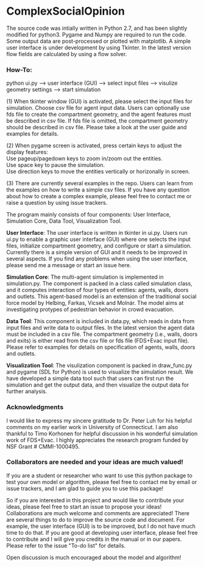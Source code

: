 
# ComplexSocialOpinion

The source code was intially written in Python 2.7, and has been slightly modified for python3. Pygame and Numpy are required to run the code.  Some output data are post-processed or plotted with matplotlib.  A simple user interface is under development by using Tkinter.  In the latest version flow fields are calculated by using a flow solver.  

### How-To: 
python ui.py --> user interface (GUI) --> select input files --> visulize geometry settings --> start simulation

(1) When tkinter window (GUI) is activated, please select the input files for simulation.  Choose csv file for agent input data.  Users can optionally use fds file to create the compartment geometry, and the agent features must be described in csv file.  If fds file is omitted, the compartment geometry should be described in csv file.  Please take a look at the user guide and examples for details.  

(2) When pygame screen is activated, press certain keys to adjust the display features:  
Use pageup/pagedown keys to zoom in/zoom out the entities.  
Use space key to pause the simulation.  
Use direction keys to move the entities vertically or horizonally in screen.  

(3) There are currently several examples in the repo.  Users can learn from the examples on how to write a simple csv files.  If you have any question about how to create a complex example, please feel free to contact me or raise a question by using issue trackers.  

The program mainly consists of four components: User Interface, Simulation Core, Data Tool, Visualization Tool.  

**User Interface**: The user interface is written in tkinter in ui.py.  Users run ui.py to enable a graphic user interface (GUI) where one selects the input files, initialize compartment geometry, and configure or start a simulation.  Currently there is a simple version of GUI and it needs to be improved in several aspects.  If you find any problems when using the user interface, please send me a message or start an issue here.  

**Simulation Core**: The multi-agent simulation is implemented in simulation.py.  The component is packed in a class called simulation class, and it computes interaction of four types of entities: agents, walls, doors and outlets.  This agent-based model is an extension of the traditional social force model by Helbing, Farkas, Vicsek and Molnár.  The model aims at investigating protypes of pedestrian behavior in crowd evacuation.  

**Data Tool**: This component is included in data.py, which reads in data from input files and write data to output files.  In the latest version the agent data must be included in a csv file.  The compartment geometry (i.e., walls, doors and exits) is either read from the csv file or fds file (FDS+Evac input file).  Please refer to examples for details on specification of agents, walls, doors and outlets.  

**Visualization Tool**:  The visulization component is packed in draw_func.py and pygame (SDL for Python) is used to visualize the simulation result.  We have developed a simple data tool such that users can first run the simulation and get the output data, and then visualize the output data for further analysis.  

### Acknowledgments
I would like to express my sincere gratitude to Dr. Peter Luh for his helpful comments on my earlier work in University of Connecticut. I am also thankful to Timo Korhonen for helpful discussion in his wonderful simulation work of FDS+Evac.  I highly appreciates the research program funded by NSF Grant # CMMI-1000495.  

### Collaborators are needed and your ideas are much valued!  

If you are a student or researcher who want to use this python package to test your own model or algorithm, please feel free to contact me by email or issue trackers, and I am glad to guide you to use this package!  

So if you are interested in this project and would like to contribute your ideas, please feel free to start an issue to propose your ideas!  Collaborations are much welcome and comments are appreciated!  There are several things to do to improve the source code and document.  For example, the user interface (GUI) is to be improved, but I do not have much time to do that.  If you are good at developing user interface, please feel free to contribute and I will give you credits in the manual or in our papers.  Please refer to the issue "To-do list" for details.  

Open discussion is much encouraged about the model and algorithm!  
